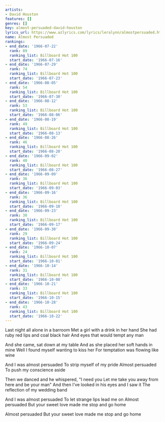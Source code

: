 ```yaml
---
artists:
- David Houston
features: []
genres: []
key: almost-persuaded-david-houston
lyrics_url: https://www.azlyrics.com/lyrics/leralynn/almostpersuaded.html
name: Almost Persuaded
rankings:
- end_date: '1966-07-22'
  rank: 89
  ranking_list: Billboard Hot 100
  start_date: '1966-07-16'
- end_date: '1966-07-29'
  rank: 74
  ranking_list: Billboard Hot 100
  start_date: '1966-07-23'
- end_date: '1966-08-05'
  rank: 54
  ranking_list: Billboard Hot 100
  start_date: '1966-07-30'
- end_date: '1966-08-12'
  rank: 53
  ranking_list: Billboard Hot 100
  start_date: '1966-08-06'
- end_date: '1966-08-19'
  rank: 49
  ranking_list: Billboard Hot 100
  start_date: '1966-08-13'
- end_date: '1966-08-26'
  rank: 46
  ranking_list: Billboard Hot 100
  start_date: '1966-08-20'
- end_date: '1966-09-02'
  rank: 40
  ranking_list: Billboard Hot 100
  start_date: '1966-08-27'
- end_date: '1966-09-09'
  rank: 36
  ranking_list: Billboard Hot 100
  start_date: '1966-09-03'
- end_date: '1966-09-16'
  rank: 36
  ranking_list: Billboard Hot 100
  start_date: '1966-09-10'
- end_date: '1966-09-23'
  rank: 30
  ranking_list: Billboard Hot 100
  start_date: '1966-09-17'
- end_date: '1966-09-30'
  rank: 29
  ranking_list: Billboard Hot 100
  start_date: '1966-09-24'
- end_date: '1966-10-07'
  rank: 24
  ranking_list: Billboard Hot 100
  start_date: '1966-10-01'
- end_date: '1966-10-14'
  rank: 31
  ranking_list: Billboard Hot 100
  start_date: '1966-10-08'
- end_date: '1966-10-21'
  rank: 33
  ranking_list: Billboard Hot 100
  start_date: '1966-10-15'
- end_date: '1966-10-28'
  rank: 43
  ranking_list: Billboard Hot 100
  start_date: '1966-10-22'
---
```


Last night all alone in a barroom
Met a girl with a drink in her hand
She had ruby red lips and coal black hair
And eyes that would tempt any man

And she came, sat down at my table
And as she placed her soft hands in mine
Well I found myself wanting to kiss her
For temptation was flowing like wine

And I was almost persuaded
To strip myself of my pride
Almost persuaded
To push my conscience aside

Then we danced and he whispered, "I need you
Let me take you away from here and be your man"
And then I've looked in his eyes and I saw it
The reflection of my wedding band

And I was almost persuaded
To let strange lips lead me on
Almost persuaded
But your sweet love made me stop and go home

Almost persuaded
But your sweet love made me stop and go home



